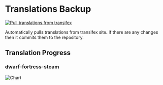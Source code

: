 # Translations Backup

[![Pull translations from transifex](https://github.com/dfint/translations-backup/actions/workflows/pull-translations.yml/badge.svg)](https://github.com/dfint/translations-backup/actions/workflows/pull-translations.yml)

Automatically pulls translations from transifex site. If there are any changes then it commits them to the repository.

## Translation Progress

### dwarf-fortress-steam

![Chart](https://quickchart.io/chart/render/sf-b6591ced-2a92-4baa-8144-446a5af15e2e)
<!--
### dwarf-fortress

![Chart](https://quickchart.io/chart/render/sf-66470d2d-3a74-4f96-b7da-0da8c68f020d)
-->